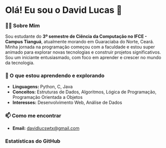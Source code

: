 # Olá! Eu sou o David Lucas 👋

### 👨‍💻 Sobre Mim

Sou estudante do **3º semestre de Ciência da Computação no IFCE - Campus Tianguá**, atualmente morando em Guaraciaba do Norte, Ceará. Minha jornada na programação começou com a faculdade e estou super animado para explorar novas tecnologias e construir projetos significativos. Sou um iniciante entusiasmado, com foco em aprender e crescer no mundo da tecnologia.

### 🌱 O que estou aprendendo e explorando

* **Linguagens:** Python, C, Java
* **Conceitos:** Estruturas de Dados, Algoritmos, Lógica de Programação, Programação Orientada a Objetos
* **Interesses:** Desenvolvimento Web, Análise de Dados

### 📫 Como me encontrar

* **Email:** davidlucswtx@gmail.com

### Estatísticas do GitHub
